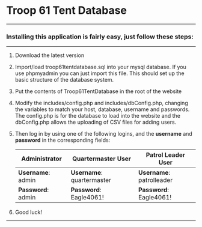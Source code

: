 # Troop 61 Tent Database
- - - -

### Installing this application is fairly easy, just follow these steps:
****


1. Download the latest version

2. Import/load troop61tentdatabase.sql into your mysql database. If you use phpmyadmin you can just import this file. This should set up the basic structure of the database system.

3. Put the contents of Troop61TentDatabase in the root of the website

4. Modify the includes/config.php and includes/dbConfig.php, changing the variables to match your host, database, username and passwords.
      <br>The config.php is for the database to load into the website and the dbConfig.php allows the uploading of CSV files for adding users.

5. Then log in by using one of the following logins, and the **username** and **password** in the corresponding fields:


   Administrator       |Quartermaster User         |Patrol Leader User
   --------------------|---------------------------|--------------------------
   **Username**: admin |**Username**: quartermaster|**Username**: patrolleader
   **Password**: admin |**Password**: Eagle4061!   |**Password**: Eagle4061!

6. Good luck!  

- - - -
